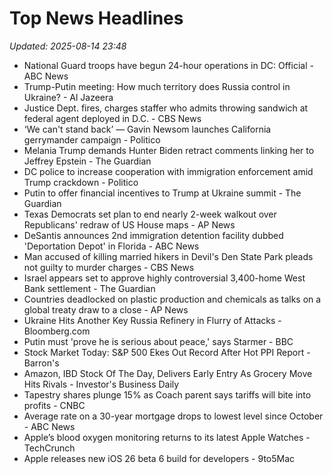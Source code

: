 # Top News Headlines

_Updated: 2025-08-14 23:48_

- National Guard troops have begun 24-hour operations in DC: Official - ABC News
- Trump-Putin meeting: How much territory does Russia control in Ukraine? - Al Jazeera
- Justice Dept. fires, charges staffer who admits throwing sandwich at federal agent deployed in D.C. - CBS News
- ‘We can't stand back’ — Gavin Newsom launches California gerrymander campaign - Politico
- Melania Trump demands Hunter Biden retract comments linking her to Jeffrey Epstein - The Guardian
- DC police to increase cooperation with immigration enforcement amid Trump crackdown - Politico
- Putin to offer financial incentives to Trump at Ukraine summit - The Guardian
- Texas Democrats set plan to end nearly 2-week walkout over Republicans' redraw of US House maps - AP News
- DeSantis announces 2nd immigration detention facility dubbed 'Deportation Depot' in Florida - ABC News
- Man accused of killing married hikers in Devil's Den State Park pleads not guilty to murder charges - CBS News
- Israel appears set to approve highly controversial 3,400-home West Bank settlement - The Guardian
- Countries deadlocked on plastic production and chemicals as talks on a global treaty draw to a close - AP News
- Ukraine Hits Another Key Russia Refinery in Flurry of Attacks - Bloomberg.com
- Putin must 'prove he is serious about peace,' says Starmer - BBC
- Stock Market Today: S&P 500 Ekes Out Record After Hot PPI Report - Barron's
- Amazon, IBD Stock Of The Day, Delivers Early Entry As Grocery Move Hits Rivals - Investor's Business Daily
- Tapestry shares plunge 15% as Coach parent says tariffs will bite into profits - CNBC
- Average rate on a 30-year mortgage drops to lowest level since October - ABC News
- Apple’s blood oxygen monitoring returns to its latest Apple Watches - TechCrunch
- Apple releases new iOS 26 beta 6 build for developers - 9to5Mac